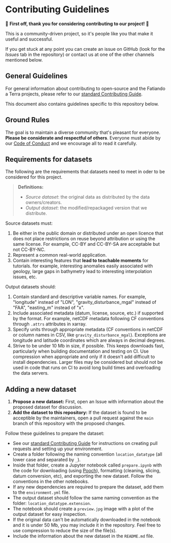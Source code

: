 # Contributing Guidelines

:tada: **First off, thank you for considering contributing to our project!** :tada:

This is a community-driven project, so it's people like you that make it useful and
successful.

If you get stuck at any point you can create an issue on GitHub (look for the *Issues*
tab in the repository) or contact us at one of the other channels mentioned below.


## General Guidelines

For general information about contributing to open-source and the Fatiando a Terra
projects, please refer to our [standard Contributing Guide][contrib].

This document also contains guidelines specific to this repository below.


## Ground Rules

The goal is to maintain a diverse community that's pleasant for everyone.
**Please be considerate and respectful of others**.
Everyone must abide by our [Code of Conduct][coc] and we encourage all to read 
it carefully.


## Requirements for datasets

The following are the requirements that datasets need to meet in oder to be 
considered for this project.

> **Definitions:**
> 
> * *Source dataset*: the original data as distributed by the data owners/creators.
> * *Output dataset*: the modified/repackaged version that we distribute.

Source datasets must:

1. Be either in the public domain or distributed under an open licence that does not
   place restrictions on reuse beyond attribution or using the same license. 
   For example, CC-BY and CC-BY-SA are acceptable but not CC-BY-NC.
1. Represent a common real-world application.
1. Contain interesting features that **lead to teachable moments** for tutorials.
   for example, interesting anomalies easily associated with geology, large gaps in
   bathymetry lead to interesting interpolation issues, etc.

Output datasets should:

1. Contain standard and descriptive variable names. For example, "longitude" 
   instead of "LON", "gravity_disturbance_mgal" instead of "FAA", "easting_m"
   instead of "x". 
1. Include associated metadata (datum, license, source, etc.) if supported
   by the format. For example, netCDF metadata following CF conventions
   through `.attrs` attributes in xarray.
3. Specify units through appropriate metadata (CF conventions in netCDF or
   column names in CSV, like `gravity_disturbance_mgal`). Exceptions are
   longitude and latitude coordinates which are always in decimal degrees.
1. Strive to be under 10 Mb in size, if possible. This keeps downloads fast,
   particularly when building documentation and testing on CI. Use compression 
   when appropriate and only if it doesn't add difficult to install dependencies.
   Larger files may be considered but should not be used in code that runs on 
   CI to avoid long build times and overloading the data servers.
   
   
## Adding a new dataset

1. **Propose a new dataset:** First, open an Issue with information about the 
   proposed dataset for discussion.
2. **Add the dataset to this repository:** If the dataset is found to be acceptible by the
   maintainers, open a pull request against the `main` branch of this repository 
   with the proposed changes. 

Follow these guidelines to prepare the dataset:

* See our [standard Contributing Guide][contrib] for instructions on creating 
  pull requests and setting up your environment.
* Create a folder following the naming convention `location_datatype` (all lower
  case and separated by `_`).
* Inside that folder, create a Jupyter notebook called `prepare.ipynb` with the
  code for downloading (using [Pooch](https://github.com/fatiando/pooch)),
  formatting (cleaning, slicing, datum conversion, etc), and exporting the 
  new dataset. Follow the conventions in the other notebooks.
* If any new dependencies are required to prepare the dataset, add them to the
  `environment.yml` file.
* The output dataset should follow the same naming convention as the folder:
  `location_datatype.extension`.
* The notebook should create a `preview.jpg` image with a plot of the output
  dataset for easy inspection.
* If the original data can't be automatically downloaded in the notebook and it
  is under 50 Mb, you may include it in the repository. Feel free to use 
  compression to reduce the size of the file(s).
* Include the information about the new dataset in the `README.md` file.


[contrib]: https://github.com/fatiando/community/blob/main/CONTRIBUTING.md
[coc]: https://github.com/fatiando/community/blob/main/CODE_OF_CONDUCT.md
